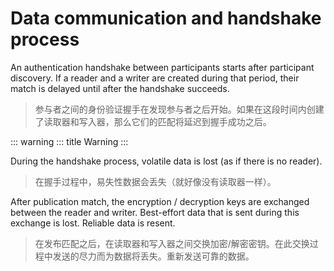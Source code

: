 # Data communication and handshake process

An authentication handshake between participants starts after participant discovery. If a reader and a writer are created during that period, their match is delayed until after the handshake succeeds.

> 参与者之间的身份验证握手在发现参与者之后开始。如果在这段时间内创建了读取器和写入器，那么它们的匹配将延迟到握手成功之后。

::: warning
::: title
Warning
:::

During the handshake process, volatile data is lost (as if there is no reader).

> 在握手过程中，易失性数据会丢失（就好像没有读取器一样）。

After publication match, the encryption / decryption keys are exchanged between the reader and writer. Best-effort data that is sent during this exchange is lost. Reliable data is resent.

> 在发布匹配之后，在读取器和写入器之间交换加密/解密密钥。在此交换过程中发送的尽力而为数据将丢失。重新发送可靠的数据。
